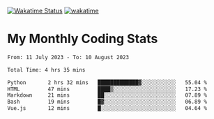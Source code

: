 [![Wakatime Status](https://github.com/noopurphalak/noopurphalak/workflows/wakatime-status-update/badge.svg)](https://github.com/noopurphalak/noopurphalak/actions/workflows/main.yml)
[![wakatime](https://wakatime.com/badge/user/80ace140-ef40-4fdd-b8ed-f3be3d2e1aea.svg)](https://wakatime.com/@80ace140-ef40-4fdd-b8ed-f3be3d2e1aea)

# My Monthly Coding Stats

<!--START_SECTION:waka-->

```txt
From: 11 July 2023 - To: 10 August 2023

Total Time: 4 hrs 35 mins

Python       2 hrs 32 mins   █████████████▓░░░░░░░░░░░   55.04 %
HTML         47 mins         ████▒░░░░░░░░░░░░░░░░░░░░   17.23 %
Markdown     21 mins         ██░░░░░░░░░░░░░░░░░░░░░░░   07.89 %
Bash         19 mins         █▓░░░░░░░░░░░░░░░░░░░░░░░   06.89 %
Vue.js       12 mins         █░░░░░░░░░░░░░░░░░░░░░░░░   04.64 %
```

<!--END_SECTION:waka-->
